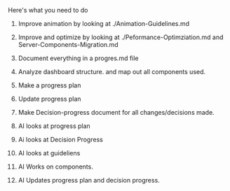 




Here's what you need to do

1. Improve animation by looking at ./Animation-Guidelines.md
2. Improve and optimize by looking at ./Peformance-Optimziation.md and Server-Components-Migration.md
3. Document everything in a progres.md file

1. Analyze dashboard structure. and map out all components used. 
2. Make a progress plan
3. Update progress plan
4. Make Decision-progress document for all changes/decisions made. 

1. AI looks at progress plan
2. Ai looks at Decision Progress
3. AI looks at guideliens
4. AI Works on components. 
5. AI Updates progress plan and decision progress. 


